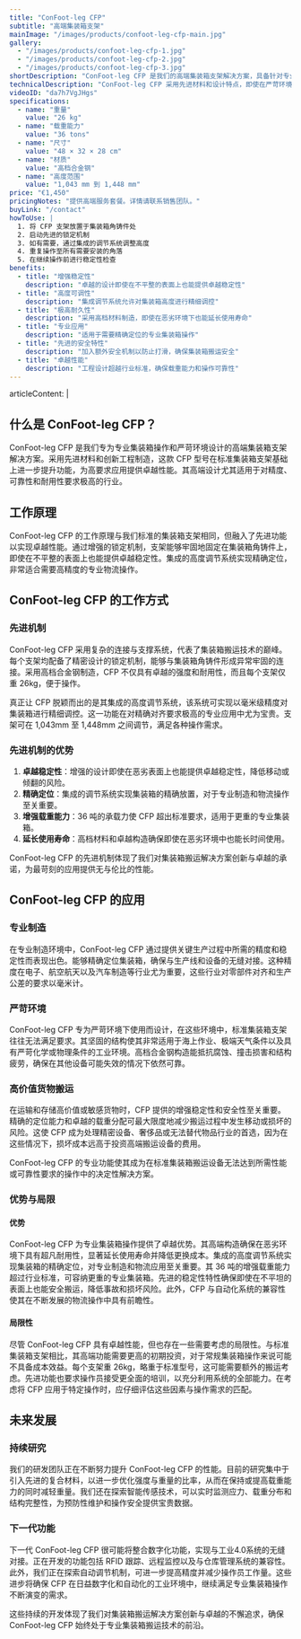 ```yaml
---
title: "ConFoot-leg CFP"
subtitle: "高端集装箱支架"
mainImage: "/images/products/confoot-leg-cfp-main.jpg"
gallery:
  - "/images/products/confoot-leg-cfp-1.jpg"
  - "/images/products/confoot-leg-cfp-2.jpg"
  - "/images/products/confoot-leg-cfp-3.jpg"
shortDescription: "ConFoot-leg CFP 是我们的高端集装箱支架解决方案，具备针对专业集装箱操作的增强能力。"
technicalDescription: "ConFoot-leg CFP 采用先进材料和设计特点，即使在严苛环境与专业应用中也能实现卓越性能。"
videoID: "da7h7VgJHgs"
specifications:
  - name: "重量"
    value: "26 kg"
  - name: "载重能力"
    value: "36 tons"
  - name: "尺寸"
    value: "48 × 32 × 28 cm"
  - name: "材质"
    value: "高档合金钢"
  - name: "高度范围"
    value: "1,043 mm 到 1,448 mm"
price: "€1,450"
pricingNotes: "提供高端服务套餐。详情请联系销售团队。"
buyLink: "/contact"
howToUse: |
  1. 将 CFP 支架放置于集装箱角铸件处
  2. 启动先进的锁定机制
  3. 如有需要，通过集成的调节系统调整高度
  4. 重复操作至所有需要安装的角落
  5. 在继续操作前进行稳定性检查
benefits:
  - title: "增强稳定性"
    description: "卓越的设计即使在不平整的表面上也能提供卓越稳定性"
  - title: "高度可调性"
    description: "集成调节系统允许对集装箱高度进行精细调控"
  - title: "极高耐久性"
    description: "采用高档材料制造，即使在恶劣环境下也能延长使用寿命"
  - title: "专业应用"
    description: "适用于需要精确定位的专业集装箱操作"
  - title: "先进的安全特性"
    description: "加入额外安全机制以防止打滑，确保集装箱搬运安全"
  - title: "卓越性能"
    description: "工程设计超越行业标准，确保载重能力和操作可靠性"
---
```

articleContent: |
  ## 什么是 ConFoot-leg CFP？

  ConFoot-leg CFP 是我们专为专业集装箱操作和严苛环境设计的高端集装箱支架解决方案。采用先进材料和创新工程制造，这款 CFP 型号在标准集装箱支架基础上进一步提升功能，为高要求应用提供卓越性能。其高端设计尤其适用于对精度、可靠性和耐用性要求极高的行业。

  ## 工作原理

  ConFoot-leg CFP 的工作原理与我们标准的集装箱支架相同，但融入了先进功能以实现卓越性能。通过增强的锁定机制，支架能够牢固地固定在集装箱角铸件上，即使在不平整的表面上也能提供卓越稳定性。集成的高度调节系统实现精确定位，非常适合需要高精度的专业物流操作。

  ## ConFoot-leg CFP 的工作方式

  ### 先进机制

  ConFoot-leg CFP 采用复杂的连接与支撑系统，代表了集装箱搬运技术的巅峰。每个支架均配备了精密设计的锁定机制，能够与集装箱角铸件形成异常牢固的连接。采用高档合金钢制造，CFP 不仅具有卓越的强度和耐用性，而且每个支架仅重 26kg，便于操作。

  真正让 CFP 脱颖而出的是其集成的高度调节系统，该系统可实现以毫米级精度对集装箱进行精细调控。这一功能在对精确对齐要求极高的专业应用中尤为宝贵。支架可在 1,043mm 至 1,448mm 之间调节，满足各种操作需求。

  ### 先进机制的优势

  1. **卓越稳定性**：增强的设计即使在恶劣表面上也能提供卓越稳定性，降低移动或倾翻的风险。
  2. **精确定位**：集成的调节系统实现集装箱的精确放置，对于专业制造和物流操作至关重要。
  3. **增强载重能力**：36 吨的承载力使 CFP 超出标准要求，适用于更重的专业集装箱。
  4. **延长使用寿命**：高档材料和卓越构造确保即使在恶劣环境中也能长时间使用。

  ConFoot-leg CFP 的先进机制体现了我们对集装箱搬运解决方案创新与卓越的承诺，为最苛刻的应用提供无与伦比的性能。

  ## ConFoot-leg CFP 的应用

  ### 专业制造

  在专业制造环境中，ConFoot-leg CFP 通过提供关键生产过程中所需的精度和稳定性而表现出色。能够精确定位集装箱，确保与生产线和设备的无缝对接。这种精度在电子、航空航天以及汽车制造等行业尤为重要，这些行业对零部件对齐和生产公差的要求以毫米计。

  ### 严苛环境

  ConFoot-leg CFP 专为严苛环境下使用而设计，在这些环境中，标准集装箱支架往往无法满足要求。其坚固的结构使其非常适用于海上作业、极端天气条件以及具有严苛化学或物理条件的工业环境。高档合金钢构造能抵抗腐蚀、撞击损害和结构疲劳，确保在其他设备可能失效的情况下依然可靠。

  ### 高价值货物搬运

  在运输和存储高价值或敏感货物时，CFP 提供的增强稳定性和安全性至关重要。精确的定位能力和卓越的载重分配可最大限度地减少搬运过程中发生移动或损坏的风险。这使 CFP 成为处理精密设备、奢侈品或无法替代物品行业的首选，因为在这些情况下，损坏成本远高于投资高端搬运设备的费用。

  ConFoot-leg CFP 的专业功能使其成为在标准集装箱搬运设备无法达到所需性能或可靠性要求的操作中的决定性解决方案。

  ### 优势与局限

  #### 优势

  ConFoot-leg CFP 为专业集装箱操作提供了卓越优势。其高端构造确保在恶劣环境下具有超凡耐用性，显著延长使用寿命并降低更换成本。集成的高度调节系统实现集装箱的精确定位，对专业制造和物流应用至关重要。其 36 吨的增强载重能力超过行业标准，可容纳更重的专业集装箱。先进的稳定性特性确保即使在不平坦的表面上也能安全搬运，降低事故和损坏风险。此外，CFP 与自动化系统的兼容性使其在不断发展的物流操作中具有前瞻性。

  #### 局限性

  尽管 ConFoot-leg CFP 具有卓越性能，但也存在一些需要考虑的局限性。与标准集装箱支架相比，其高端功能需要更高的初期投资，对于常规集装箱操作来说可能不具备成本效益。每个支架重 26kg，略重于标准型号，这可能需要额外的搬运考虑。先进功能也要求操作员接受更全面的培训，以充分利用系统的全部能力。在考虑将 CFP 应用于特定操作时，应仔细评估这些因素与操作需求的匹配。

  ## 未来发展

  ### 持续研究

  我们的研发团队正在不断努力提升 ConFoot-leg CFP 的性能。目前的研究集中于引入先进的复合材料，以进一步优化强度与重量的比率，从而在保持或提高载重能力的同时减轻重量。我们还在探索智能传感技术，可以实时监测应力、载重分布和结构完整性，为预防性维护和操作安全提供宝贵数据。

  ### 下一代功能

  下一代 ConFoot-leg CFP 很可能将整合数字化功能，实现与工业4.0系统的无缝对接。正在开发的功能包括 RFID 跟踪、远程监控以及与仓库管理系统的兼容性。此外，我们正在探索自动调节机制，可进一步提高精度并减少操作员工作量。这些进步将确保 CFP 在日益数字化和自动化的工业环境中，继续满足专业集装箱操作不断演变的需求。

  这些持续的开发体现了我们对集装箱搬运解决方案创新与卓越的不懈追求，确保 ConFoot-leg CFP 始终处于专业集装箱搬运技术的前沿。